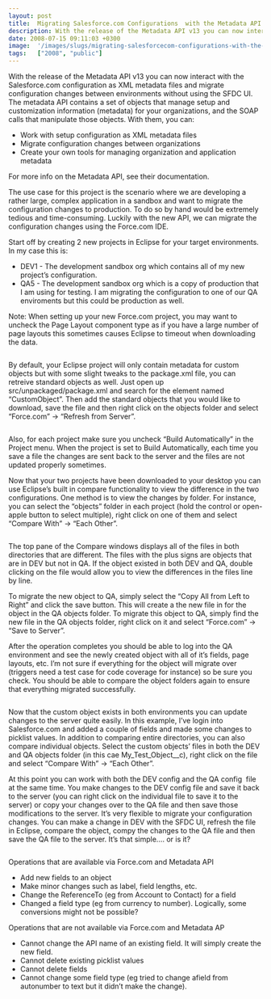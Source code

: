 ```yaml
---
layout: post
title:  Migrating Salesforce.com Configurations  with the Metadata API & Force.com Migration Tool
description: With the release of the Metadata API v13 you can now interact with the Salesforce.com configuration as XML metadata files and migrate configuration changes between environments without using the SFDC UI. The metadata API contains a set of objects that manage setup and customization information (metadata) for your organizations, and the SOAP calls that manipulate those objects. With them, you can- * Work with setup configuration as XML metadata files  * Migrate configuration changes between organ
date: 2008-07-15 09:11:03 +0300
image:  '/images/slugs/migrating-salesforcecom-configurations-with-the-metadata-api-forcecom-migration-tool.jpg'
tags:   ["2008", "public"]
---
```

<p>With the release of the Metadata API v13 you can now interact with the Salesforce.com configuration as XML metadata files and migrate configuration changes between environments without using the SFDC UI. The metadata API contains a set of objects that manage setup and customization information (metadata) for your organizations, and the SOAP calls that manipulate those objects. With them, you can:</p>
<ul>
	<li>Work with setup configuration as XML metadata files</li>
	<li>Migrate configuration changes between organizations</li>
	<li>Create your own tools for managing organization and application metadata</li>
</ul>
For more info on the Metadata API, see their documentation.
<p>The use case for this project is the scenario where we are developing a rather large, complex application in a sandbox and want to migrate the configuration changes to production. To do so by hand would be extremely tedious and time-consuming. Luckily with the new API, we can migrate the configuration changes using the Force.com IDE.</p>
<p>Start off by creating 2 new projects in Eclipse for your target environments. In my case this is:</p>
<ul>
	<li>DEV1 - The development sandbox org which contains all of my new project’s configuration.</li>
	<li>QA5 - The development sandbox org which is a copy of production that I am using for testing. I am migrating the configuration to one of our QA enviroments but this could be production as well.</li>
</ul>
Note: When setting up your new Force.com project, you may want to uncheck the Page Layout component type as if you have a large number of page layouts this sometimes causes Eclipse to timeout when downloading the data.
<p><img src="images/sfdc-migration1_nqa85s.png" alt="" ></p>
<p>By default, your Eclipse project will only contain metadata for custom objects but with some slight tweaks to the package.xml file, you can retreive standard objects as well. Just open up src/unpackaged/package.xml and search for the element named “CustomObject”. Then add the standard objects that you would like to download, save the file and then right click on the objects folder and select “Force.com” -> “Refresh from Server”.</p>
<p><img src="images/sfdc-migration2_mqvrnw.png" alt="" ></p>
<p>Also, for each project make sure you uncheck “Build Automatically” in the Project menu. When the project is set to Build Automatically, each time you save a file the changes are sent back to the server and the files are not updated properly sometimes.</p>
<p>Now that your two projects have been downloaded to your desktop you can use Eclipse’s built in compare functionality to view the difference in the two configurations. One method is to view the changes by folder. For instance, you can select the “objects” folder in each project (hold the control or open-apple button to select multiple), right click on one of them and select “Compare With” -> “Each Other”.</p>
<p><img src="images/sfdc-migration3_w3p4ie.png" alt="" ></p>
<p>The top pane of the Compare windows displays all of the files in both directories that are different. The files with the plus signs are objects that are in DEV but not in QA. If the object existed in both DEV and QA, double clicking on the file would allow you to view the differences in the files line by line.</p>
<p>To migrate the new object to QA, simply select the “Copy All from Left to Right” and click the save button. This will create a the new file in for the object in the QA objects folder. To migrate this object to QA, simply find the new file in the QA objects folder, right click on it and select “Force.com” -> “Save to Server”.</p>
<p>After the operation completes you should be able to log into the QA environment and see the newly created object with all of it’s fields, page layouts, etc. I’m not sure if everything for the object will migrate over (triggers need a test case for code coverage for instance) so be sure you check. You should be able to compare the object folders again to ensure that everything migrated successfully.</p>
<p><img src="images/sfdc-migration4_l8rf96.png" alt="" ></p>
<p>Now that the custom object exists in both environments you can update changes to the server quite easily. In this example, I’ve login into Salesforce.com and added a couple of fields and made some changes to picklist values. In addition to comparing entire directories, you can also compare individual objects. Select the custom objects’ files in both the DEV and QA objects folder (in this cae My_Test_Object__c), right click on the file and select “Compare With” -> “Each Other”.</p>
<p>At this point you can work with both the DEV config and the QA config  file at the same time. You make changes to the DEV config file and save it back to the server (you can right click on the individual file to save it to the server) or copy your changes over to the QA file and then save those modifications to the server. It’s very flexible to migrate your configuration changes. You can make a change in DEV with the SFDC UI, refresh the file in Eclipse, compare the object, compy the changes to the QA file and then save the QA file to the server. It’s that simple…. or is it?</p>
<p><img src="images/sfdc-migration5_v6doyf.png" alt="" ></p>
<p>Operations that are available via Force.com and Metadata API</p>
<ul>
	<li>Add new fields to an object</li>
	<li>Make minor changes such as label, field lengths, etc.</li>
	<li>Change the ReferenceTo (eg from Account to Contact) for a field</li>
	<li>Changed a field type (eg from currency to number). Logically, some conversions might not be possible?</li>
</ul>
Operations that are not available via Force.com and Metadata AP
<ul>
	<li>Cannot change the API name of an existing field. It will simply create the new field.</li>
	<li>Cannot delete existing picklist values</li>
	<li>Cannot delete fields</li>
	<li>Cannot change some field type (eg tried to change afield from autonumber to text but it didn’t make the change).</li>
</ul>
